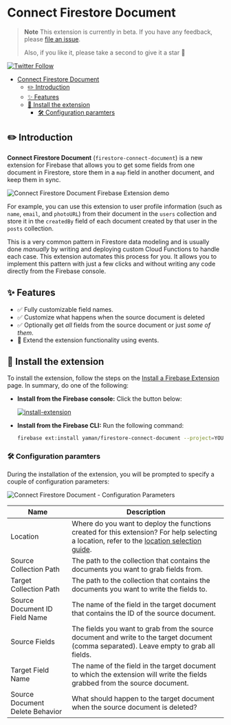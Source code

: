 # Connect Firestore Document

> **Note** This extension is currently in beta. If you have any feedback, please [file an issue](https://github.com/yamankatby/firestore-connect-document/issues/new).
>
> Also, if you like it, please take a second to give it a star 🌟

[![Twitter Follow](https://img.shields.io/twitter/follow/yamankatby?style=social)](https://twitter.com/intent/follow?screen_name=yamankatby)

- [Connect Firestore Document](#connect-firestore-document)
  - [✏️ Introduction](#️-introduction)
  - [✨ Features](#-features)
  - [🧩 Install the extension](#-install-the-extension)
    - [🛠️ Configuration paramters](#️-configuration-paramters)

## ✏️ Introduction

**Connect Firestore Document** (`firestore-connect-document`) is a new extension for Firebase that allows you to get some fields from one document in Firestore, store them in a `map` field in another document, and keep them in sync.

![Connect Firestore Document Firebase Extension demo](https://user-images.githubusercontent.com/35961879/201526571-b0106cb1-36f4-4a46-9b96-0d96e5aca39a.gif)

For example, you can use this extension to user profile information (such as `name`, `email`, and `photoURL`) from their document in the `users` collection and store it in the `createdBy` field of each document created by that user in the `posts` collection.

This is a very common pattern in Firestore data modeling and is usually done _manually_ by writing and deploying custom Cloud Functions to handle each case. This extension automates this process for you. It allows you to implement this pattern with just a few clicks and without writing any code directly from the Firebase console.

## ✨ Features

- ✅ Fully customizable field names.
- ✅ Customize what happens when the source document is deleted
- ✅ Optionally get _all_ fields from the source document or just _some of them_.
- 🚧 Extend the extension functionality using events.

## 🧩 Install the extension

To install the extension, follow the steps on the [Install a Firebase Extension](https://firebase.google.com/docs/extensions/install-extensions) page. In summary, do one of the following:

- **Install from the Firebase console:** Click the button below:

  [![install-extension](https://user-images.githubusercontent.com/35961879/201528504-4e99bfc7-8691-4151-b63d-0511097d7c18.png)](https://console.firebase.google.com/project/_/extensions/install?ref=yaman/firestore-connect-document)

- **Install from the Firebase CLI:** Run the following command:

  ```bash
  firebase ext:install yaman/firestore-connect-document --project=YOUR_PROJECT_ID
  ```

### 🛠️ Configuration paramters

During the installation of the extension, you will be prompted to specify a couple of configuration parameters:

![Connect Firestore Document - Configuration Parameters](https://user-images.githubusercontent.com/35961879/201632903-b4e24631-0fda-47b5-8557-667148cf9b84.png)


| Name                            | Description                                                                                                                                                                                         |
| ------------------------------- | --------------------------------------------------------------------------------------------------------------------------------------------------------------------------------------------------- |
| Location                        | Where do you want to deploy the functions created for this extension? For help selecting a location, refer to the [location selection guide](https://firebase.google.com/docs/functions/locations). |
| Source Collection Path          | The path to the collection that contains the documents you want to grab fields from.                                                                                                                |
| Target Collection Path          | The path to the collection that contains the documents you want to write the fields to.                                                                                                             |
| Source Document ID Field Name   | The name of the field in the target document that contains the ID of the source document.                                                                                                           |
| Source Fields                   | The fields you want to grab from the source document and write to the target document (comma separated). Leave empty to grab all fields.                                                            |
| Target Field Name               | The name of the field in the target document to which the extension will write the fields grabbed from the source document.                                                                         |
| Source Document Delete Behavior | What should happen to the target document when the source document is deleted?                                                                                                                      |
